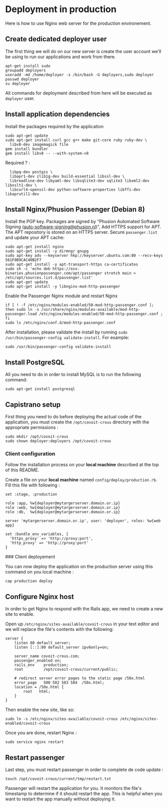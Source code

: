 # Deployment in production

Here is how to use Nginx web server for the production environement.

## Create dedicated deployer user

The first thing we will do on our new server is create the user account we'll be
using to run our applications and work from there.

    apt-get install sudo
    groupadd deployers
    useradd -md /home/deployer -s /bin/bash -G deployers,sudo deployer
    passwd deployer
    su deployer

All commands for deployment described from here will be executed as `deployer`
user.

## Install application dependencies

Install the packages required by the application

    sudo apt-get update
    sudo apt-get install curl gcc g++ make git-core ruby ruby-dev \
      libv8-dev imagemagick file
    gem install bundler
    gem install libv8 -- --with-system-v8

Required ? :

      libpq-dev postgis \
      libapr1-dev zlib1g-dev build-essential libssl-dev \
      libreadline-dev libyaml-dev libsqlite3-dev sqlite3 libxml2-dev libxslt1-dev \
      libcurl4-openssl-dev python-software-properties libffi-dev libaprutil1-dev

## Install Nginx/Phusion Passenger (Debian 8)

Install the PGP key. Packages are signed by "Phusion Automated Software Signing
(auto-software-signing@phusion.nl)",
Add HTTPS support for APT. The APT repository is stored on an HTTPS server.
Secure `passenger.list` and update your APT cache:

    sudo apt-get install nginx
    sudo apt-get install -y dirmngr gnupg
    sudo apt-key adv --keyserver hkp://keyserver.ubuntu.com:80 --recv-keys 561F9B9CAC40B2F7
    sudo apt-get install -y apt-transport-https ca-certificates
    sudo sh -c 'echo deb https://oss-binaries.phusionpassenger.com/apt/passenger stretch main > /etc/apt/sources.list.d/passenger.list'
    sudo apt-get update
    sudo apt-get install -y libnginx-mod-http-passenger


Enable the Passenger Nginx module and restart Nginx

    if [ ! -f /etc/nginx/modules-enabled/50-mod-http-passenger.conf ]; then sudo ln -s /usr/share/nginx/modules-available/mod-http-passenger.load /etc/nginx/modules-enabled/50-mod-http-passenger.conf ; fi
    sudo ls /etc/nginx/conf.d/mod-http-passenger.conf

After installation, please validate the install by running `sudo
/usr/bin/passenger-config validate-install`. For example:

    sudo /usr/bin/passenger-config validate-install

## Install PostgreSQL

All you need to do in order to install MySQL is to run the following command:

    sudo apt-get install postgresql

## Capistrano setup

First thing you need to do before deploying the actual code of the application,
you must create the `/opt/covoit-crous` directory with the appropriate
permissions :

    sudo mkdir /opt/covoit-crous
    sudo chown deployer:deployers /opt/covoit-crous

### Client configuration

Follow the installation process on your **local machine** described at the top of this README.

Create a file on your **local machine** named
`config/deploy/production.rb`. Fill this file with following :

    set :stage, :production
    
    role :app, %w{deployer@mytargerserver.domain.or.ip}
    role :web, %w{deployer@mytargerserver.domain.or.ip}
    role :db,  %w{deployer@mytargerserver.domain.or.ip}
    
    server 'mytargerserver.domain.or.ip', user: 'deployer', roles: %w{web app}
    
    set :bundle_env_variables, {
      'https_proxy' => 'http://proxy:port',
      'http_proxy' => 'http://proxy:port'
    }


### Client deployement

You can now deploy the application on the production server using this
command on you local machine :

    cap production deploy

## Configure Nginx host

In order to get Nginx to respond with the Rails app, we need to create a new
site to enable.

Open up `/etc/nginx/sites-available/covoit-crous` in your text editor and we will replace
the file's contents with the following:

    server {
        listen 80 default_server;
        listen [::]:80 default_server ipv6only=on;
    
        server_name covoit-crous.com;
        passenger_enabled on;
        rails_env    production;
        root         /opt/covoit-crous/current/public;
    
        # redirect server error pages to the static page /50x.html
        error_page   500 502 503 504  /50x.html;
        location = /50x.html {
            root   html;
        }
    }

Then enable the new site, like so:

    sudo ln -s /etc/nginx/sites-available/covoit-crous /etc/nginx/sites-enabled/covoit-crous

Once you are done, restart Nginx :

    sudo service nginx restart

## Restart passenger

Last step, you must restart passenger in order to complete de code update :

    touch /opt/covoit-crous/current/tmp/restart.txt

Passenger will restart the application for you. It monitors the file's timestamp
to determine if it should restart the app. This is helpful when you want to
restart the app manually without deploying it.
